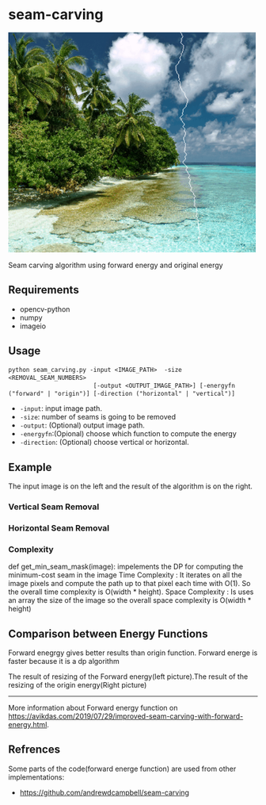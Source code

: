 # seam-carving

<img src="./images/output.gif" width="500">

Seam carving algorithm using forward energy and original energy 

## Requirements
* opencv-python
* numpy
* imageio

## Usage
```
python seam_carving.py -input <IMAGE_PATH>  -size <REMOVAL_SEAM_NUMBERS>
                        [-output <OUTPUT_IMAGE_PATH>] [-energyfn ("forward" | "origin")] [-direction ("horizontal" | "vertical")]
```

* `-input`: input image path.
* `-size`: number of seams is going to be removed
* `-output`: (Optional) output image path.
* `-energyfn`:(Opional) choose which function to compute the energy
* `-direction`: (Optional) choose vertical or horizontal.


## Example

The input image is on the left and the result of the algorithm is on the right.

### Vertical Seam Removal


### Horizontal Seam Removal


### Complexity

def get_min_seam_mask(image): impelements the DP for computing the minimum-cost seam in the image 
Time Complexity : It iterates on all the image pixels and compute the path up to that pixel each time with O(1). So the overall time complexity is O(width * height). 
Space Complexity : Is uses an array the size of the image so the overall space complexity is O(width * height)


## Comparison between Energy Functions

Forward enegrgy gives better results than origin function. Forward energe is faster because it is a dp algorithm

The result of resizing of the Forward energy(left picture).The result of the resizing of the origin energy(Right picture) 


--- 
More information about Forward energy function on https://avikdas.com/2019/07/29/improved-seam-carving-with-forward-energy.html.

## Refrences
Some parts of the code(forward energe function) are used from other implementations:
* https://github.com/andrewdcampbell/seam-carving

